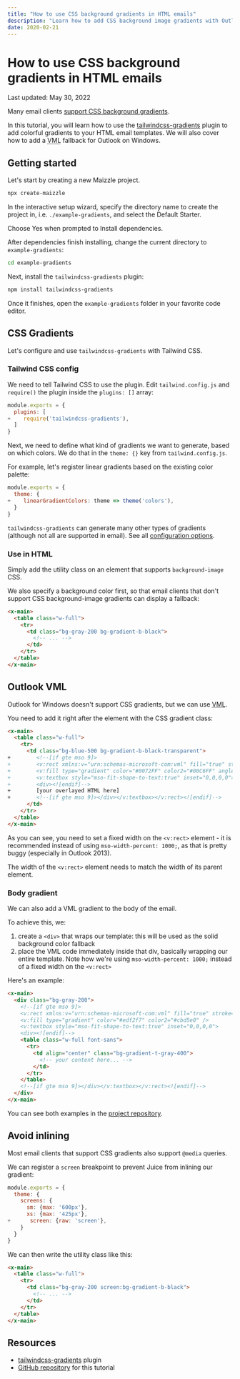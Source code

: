 ```yaml
---
title: "How to use CSS background gradients in HTML emails"
description: "Learn how to add CSS background image gradients with Outlook VML fallback to your HTML email templates in Maizzle."
date: 2020-02-21
---
```


# How to use CSS background gradients in HTML emails

<p class="text-sm">Last updated: May 30, 2022</p>

Many email clients [support CSS background gradients](https://www.caniemail.com/features/css-linear-gradient/).

In this tutorial, you will learn how to use the [tailwindcss-gradients](https://www.npmjs.com/package/tailwindcss-gradients) plugin to add colorful gradients to your HTML email templates. We will also cover how to add a <abbr title="Vector Markup Language">VML</abbr> fallback for Outlook on Windows.

## Getting started

Let's start by creating a new Maizzle project.

```sh
npx create-maizzle
```

In the interactive setup wizard, specify the directory name to create the project in, i.e. `./example-gradients`, and select the Default Starter.

Choose Yes when prompted to Install dependencies.

After dependencies finish installing, change the current directory to `example-gradients`:

```sh
cd example-gradients
```

Next, install the `tailwindcss-gradients` plugin:

```sh
npm install tailwindcss-gradients
```

Once it finishes, open the `example-gradients` folder in your favorite code editor.

## CSS Gradients

Let's configure and use `tailwindcss-gradients` with Tailwind CSS.

### Tailwind CSS config

We need to tell Tailwind CSS to use the plugin. Edit `tailwind.config.js` and `require()` the plugin inside the `plugins: []` array:

```js [tailwind.config.js] {3} diff
module.exports = {
  plugins: [
+    require('tailwindcss-gradients'),
  ]
}
```

Next, we need to define what kind of gradients we want to generate, based on which colors. We do that in the `theme: {}` key from `tailwind.config.js`.

For example, let's register linear gradients based on the existing color palette:

```js [tailwind.config.js] {3} diff
module.exports = {
  theme: {
+    linearGradientColors: theme => theme('colors'),
  }
}
```

<Alert>`tailwindcss-gradients` can generate many other types of gradients (although not all are supported in email). See all <a href="https://github.com/benface/tailwindcss-gradients">configuration options</a>.</Alert>

### Use in HTML

Simply add the utility class on an element that supports `background-image` CSS.

We also specify a background color first, so that email clients that don't support CSS background-image gradients can display a fallback:

```html [emails/example.html]
<x-main>
  <table class="w-full">
    <tr>
      <td class="bg-gray-200 bg-gradient-b-black">
        <!-- ... -->
      </td>
    </tr>
  </table>
</x-main>
```

## Outlook VML

Outlook for Windows doesn't support CSS gradients, but we can use <abbr title="Vector Markup Language">VML</abbr>.

You need to add it right after the element with the CSS gradient class:

```html [emails/example.html] {5-11} diff
<x-main>
  <table class="w-full">
    <tr>
      <td class="bg-blue-500 bg-gradient-b-black-transparent">
+        <!--[if gte mso 9]>
+        <v:rect xmlns:v="urn:schemas-microsoft-com:vml" fill="true" stroke="false" style="width:600px;">
+        <v:fill type="gradient" color="#0072FF" color2="#00C6FF" angle="90" />
+        <v:textbox style="mso-fit-shape-to-text:true" inset="0,0,0,0">
+        <div><![endif]-->
+        [your overlayed HTML here]
+        <!--[if gte mso 9]></div></v:textbox></v:rect><![endif]-->
      </td>
    </tr>
  </table>
</x-main>
```

As you can see, you need to set a fixed width on the `<v:rect>` element - it is recommended instead of using `mso-width-percent: 1000;`, as that is pretty buggy (especially in Outlook 2013).

<Alert>The width of the `<v:rect>` element needs to match the width of its parent element.</Alert>

### Body gradient

We can also add a VML gradient to the body of the email.

To achieve this, we:

1. create a `<div>` that wraps our template: this will be used as the solid background color fallback
2. place the VML code immediately inside that div, basically wrapping our entire template. Note how we're using `mso-width-percent: 1000;` instead of a fixed width on the `<v:rect>`

Here's an example:

```html [emails/example.html]
<x-main>
  <div class="bg-gray-200">
    <!--[if gte mso 9]>
    <v:rect xmlns:v="urn:schemas-microsoft-com:vml" fill="true" stroke="false" style="mso-width-percent:1000;">
    <v:fill type="gradient" color="#edf2f7" color2="#cbd5e0" />
    <v:textbox style="mso-fit-shape-to-text:true" inset="0,0,0,0">
    <div><![endif]-->
    <table class="w-full font-sans">
      <tr>
        <td align="center" class="bg-gradient-t-gray-400">
          <!-- your content here... -->
        </td>
      </tr>
    </table>
    <!--[if gte mso 9]></div></v:textbox></v:rect><![endif]-->
  </div>
</x-main>
```

You can see both examples in the [project repository](https://github.com/maizzle/example-gradients).

## Avoid inlining

Most email clients that support CSS gradients also support `@media` queries.

We can register a `screen` breakpoint to prevent Juice from inlining our gradient:

```js [tailwind.config.js] {6} diff
module.exports = {
  theme: {
    screens: {
      sm: {max: '600px'},
      xs: {max: '425px'},
+      screen: {raw: 'screen'},
    }
  }
}
```

We can then write the utility class like this:

```html [emails/example.html]
<x-main>
  <table class="w-full">
    <tr>
      <td class="bg-gray-200 screen:bg-gradient-b-black">
        <!-- ... -->
      </td>
    </tr>
  </table>
</x-main>
```

## Resources

- [tailwindcss-gradients](https://www.npmjs.com/package/tailwindcss-gradients) plugin
- [GitHub repository](https://github.com/maizzle/starter-gradients) for this tutorial
